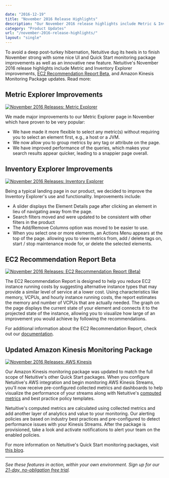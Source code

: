 ```yaml
---

date: "2016-12-19"
title: "November 2016 Release Highlights"
description: "Our November 2016 release highlights include Metric & Inventory Explorer improvements, EC2 Recommendation Report, & Amazon Kinesis Monitoring updates."
category: "Product Updates"
url: "/november-2016-release-highlights/"
layout: "single"
---
```



To avoid a deep post-turkey hibernation, Netuitive dug its heels in to finish November strong with some nice UI and Quick Start monitoring package improvements as well as an innovative new feature. Netuitive's November 2016 release highlights include Metric and Inventory Explorer improvements, [EC2 Recommendation Report Beta](/ec2-cost-analysis-recommendations), and Amazon Kinesis Monitoring Package updates. Read more:

Metric Explorer Improvements
----------------------------

[![November 2016 Releases: Metric Explorer](https://s3-us-west-2.amazonaws.com/com-netuitive-app-usw2-public/wp-content/uploads/2017/07/metric_ex.png)](https://s3-us-west-2.amazonaws.com/com-netuitive-app-usw2-public/wp-content/uploads/2017/07/metric_ex.png)

We made major improvements to our Metric Explorer page in November which have proven to be very popular:

-   We have made it more flexible to select any metric(s) without requiring you to select an element first, e.g., a host or a JVM.
-   We now allow you to group metrics by any tag or attribute on the page.
-   We have improved performance of the queries, which makes your search results appear quicker, leading to a snappier page overall.

Inventory Explorer Improvements
-------------------------------

[![November 2016 Releases: Inventory Explorer](https://s3-us-west-2.amazonaws.com/com-netuitive-app-usw2-public/wp-content/uploads/2017/07/inv_ex.png)](https://s3-us-west-2.amazonaws.com/com-netuitive-app-usw2-public/wp-content/uploads/2017/07/inv_ex.png)

Being a typical landing page in our product, we decided to improve the Inventory Explorer's use and functionality. Improvements include:

-   A slider displays the Element Details page after clicking an element in lieu of navigating away from the page.
-   Search filters moved and were updated to be consistent with other filters in the product
-   The Add/Remove Columns option was moved to be easier to use.
-   When you select one or more elements, an Actions Menu appears at the top of the page. allowing you to view metrics from, add / delete tags on, start / stop maintenance mode for, or delete the selected elements.

EC2 Recommendation Report Beta
------------------------------

[![November 2016 Releases: EC2 Recommendation Report (Beta)](https://s3-us-west-2.amazonaws.com/com-netuitive-app-usw2-public/wp-content/uploads/2017/07/ec2_reco_report.png)](https://s3-us-west-2.amazonaws.com/com-netuitive-app-usw2-public/wp-content/uploads/2017/07/ec2_reco_report.png)

The EC2 Recommendation Report is designed to help you reduce EC2 instance running costs by suggesting alternative instance types that may provide a similar level of service at a lower cost. Using characteristics like memory, VCPUs, and hourly instance running costs, the report estimates the memory and number of VCPUs that are actually needed. The graph on the page displays the current state of your element and connects it to the projected state of the instance, allowing you to visualize how large of an improvement you would achieve by following the recommendations.

For additional information about the EC2 Recommendation Report, check out our [documentation](https://help.netuitive.com/Content/Reports/ec2_recommendation_report.htm).

Updated Amazon Kinesis Monitoring Package
-----------------------------------------

[![November 2016 Releases: AWS Kinesis](https://s3-us-west-2.amazonaws.com/com-netuitive-app-usw2-public/wp-content/uploads/2017/07/kinesis1.png)](https://s3-us-west-2.amazonaws.com/com-netuitive-app-usw2-public/wp-content/uploads/2017/07/kinesis1.png)

Our Amazon Kinesis monitoring package was updated to match the full scope of Netuitive's other Quick Start packages. When you configure Netuitive's AWS integration and begin monitoring AWS Kinesis Streams, you'll now receive pre-configured collected metrics and dashboards to help visualize the performance of your streams along with Netuitive's [computed metrics](/computed-monitoring-metrics) and best practice policy templates.

Netuitive's computed metrics are calculated using collected metrics and add another layer of analytics and value to your monitoring. Our alerting policies are based on industry best practices and pre-configured to detect performance issues with your Kinesis Streams. After the package is provisioned, take a look and activate notifications to alert your team on the enabled policies.

For more information on Netuitive's Quick Start monitoring packages, visit [this blog](/aws-monitoring-best-practices/).

* * * * *

*See these features in action, within your own environment. Sign up for our [21-day, no-obligation free trial](/signup).*
